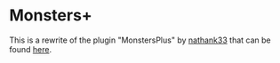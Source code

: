 # Monsters+

This is a rewrite of the plugin "MonstersPlus" by [nathank33](https://github.com/nathank33/) that can be
found [here](https://github.com/nathank33/MonstersPlus/).